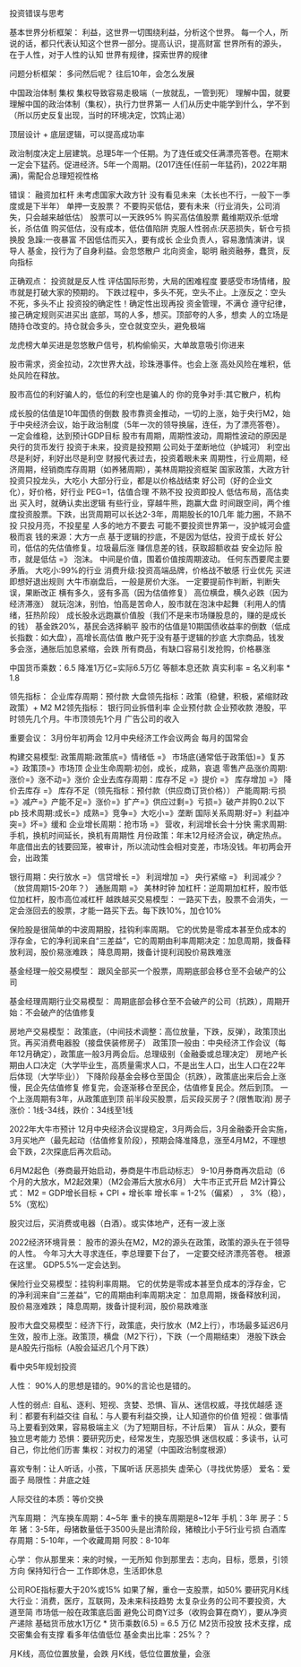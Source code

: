 投资错误与思考

基本世界分析框架：
利益，这世界一切围绕利益，分析这个世界。
每一个人，所说的话，都只代表认知这个世界一部分。提高认识，提高财富
世界所有的源头，在于人性，对于人性的认知
世界有规律，探索世界的规律


问题分析框架：
多问然后呢？
往后10年，会怎么发展

中国政治体制
集权
集权导致容易走极端（一放就乱，一管到死）
理解中国，就要理解中国的政治体制（集权），执行力世界第一
人们从历史中能学到什么，学不到（所以历史反复出现，当时的环境决定，饮鸩止渴）


顶层设计 + 底层逻辑，可以提高成功率

政治制度决定上层建筑。总理5年一个任期。为了连任或交任满漂亮答卷。在期末一定会下猛药。促进经济。5年一个周期。(2017连任(任前一年猛药)，2022年期满)，需配合总理短视性格


错误：
融资加杠杆
未考虑国家大政方针
没有看见未来（太长也不行，一般下一季度或是下半年）
单押一支股票？
不要购买低估，要有未来（行业消失，公司消失，只会越来越低估）
股票可以一天跌95%
购买高估值股票
戴维期双杀:低增长，杀估值
购买低估，没有成本，低估值陷阱
克服人性弱点:厌恶损失，斩仓亏损换股
急躁:一夜暴富
不因低估而买入，要有成长
企业负责人，容易激情演讲，误导人
基金，投行为了自身利益。会忽悠散户
北向资金，聪明
融资融券，蠢货，反向指标



正确观点：
投资就是反人性
评估国际形势，大局的困难程度
要感受市场情绪，股市就是打破大家的预期的。
下跌过程中，多头不死，空头不止。上涨反之：空头不死，多头不止
投资投的确定性！确定性出现再投
资金管理，不满仓
遵守纪律，接己确定规则买进买出
底部，骂的人多，想买。顶部夸的人多，想卖
人的立场是随持仓改变的。持仓就会多头，空仓就变空头，避免极端

龙虎榜大单买进是忽悠散户信号，机构偷偷买，大单故意吸引你进来

股市需求，资金拉动，2次世界大战，珍珠港事件。也会上涨
高处风险在堆积，低处风险在释放。



股市高位的利好骗人的，低位的利空也是骗人的
你的竞争对手:其它散户，机构

成长股的估值是10年国债的倒数
股市靠资金推动，一切的上涨，始于央行M2，始于中央经济会议，始于政治制度（5年一次的领导换届，连任，为了漂亮答卷）。一定会维稳，达到预计GDP目标
股市有周期，周期性波动，周期性波动的原因是央行的货币发行
投资于未来，投资是投预期
公司处于垄断地位（护城河）
利空出尽是利好，利好出尽是利空
财报代表过去，投资着眼未来
周期性，行业周期，经济周期，经销商库存周期（如养猪周期），美林周期投资框架
国家政策，大政方针
投资只投龙头，大吃小
大部分行业，都是以价格战结束
好公司（好的企业文化），好价格，好行业
PEG=1，估值合理
不熟不投
投资即投人
低估布局，高估卖出
买入时，就确认卖出逻辑
有些行业，穿越牛熊，跑赢大盘
时间跟空间，两个维度投资股票。下跌，出货周期可以长达2-3年，周期股长的10几年
能力圈，不熟不投
只投月亮，不投星星
人多的地方不要去
可能不要投资世界第一，没护城河会盛极而哀
钱的来源：大方一点
基于逻辑的抄底，不是因为低估，投资于成长
好公司，低估的先估值修复。垃圾最后涨
赚信息差的钱，获取超额收益
安全边际
股市，就是低估 =》 泡沫。 中间是价值，围着价值按周期波动。
任何东西要爬主要矛盾。
大吃小:99%的行业
消费升级:投资高端品牌，价格战不敏感
行业优先
买进即想好退出规则
大牛市崩盘后，一般是房价大涨。
一定要提前作判断，判断失误，果断改正
横有多久，竖有多高（因为估值修复）
高位横盘，横久必跌（因为经济滞涨）
就玩泡沫，别怕，怕高是苦命人，股市就在泡沫中起舞（利用人的情绪，狂热阶段）
成长股永远跑赢价值股（我们不是来市场赚股息的，赚的是成长的钱）
基金跌20%，基民会选择躺平
股市的估值是10期国债收益率的倒数（低成长指数：如大盘），高增长高估值
散户死于没有基于逻辑的抄底
大宗商品，钱发多会涨，通胀后加息紧缩，会跌
所有商品，有缺口容易引发抢购，价格暴涨


中国货币乘数：6.5  降准1万亿=实际6.5万亿
等额本息还款 真实利率 = 名义利率 * 1.8

领先指标：
企业库存周期：预付款
大盘领先指标：政策（稳健，积极，紧缩财政政策）+ M2
M2领先指标： 银行同业拆借利率
企业预付款
企业预收款
港股，平时领先几个月。牛市顶领先1个月
广告公司的收入




重要会议：
3月份年初两会
12月中央经济工作会议两会
每月的国常会



构建交易模型:
政策周期:政策㡳=》情绪低 =》 市场底(通常低于政策低)=》复苏=》政策顶=》市场顶
企业生命周期:初创，成长，成熟，哀退
零售产品涨价周期: 涨价=》涨不动=》涨价
企业去库存周期：库存不足 =》提价 =》 库存增加 =》 降价去库存 =》 库存不足（领先指标：预付款（供应商订货价格））
产能周期:亏损=》减产=》产能不足=》涨价=》扩产=》供应过剩=》亏损=》破产并购0.2以下pb
技术周期:成长=》成熟=》竞争=》大吃小=》垄断
国际关系周期:好=》利益冲突=》坏=》缓和
企业增长周期：抢市场 =》 营收，利润增长会十分快
需求周期:手机，换机时间延长，换机有周期性
月份政策：年末12月经济会议，确定热点。 年底借出去的钱要回笼，被审计，所以流动性会相对变差，市场没钱。年初两会开会，出政策

银行周期：央行放水 =》 信贷增长 =》 利润增加 =》 央行紧缩 =》 利润减少？（放贷周期15-20年？）
通胀周期 =》 美林时钟
加杠杆：逆周期加杠杆，股市低位加杠杆，股市高位减杠杆
越跌越买交易模型： 一路买下去，股票不会消失，一定会涨回去的股票，才能一路买下去。每下跌10%，加仓10%

保险股是很简单的中波周期股，挂钩利率周期。
它的优势是零成本甚至负成本的浮存金，它的净利润来自“三差益”，它的周期由利率周期决定：加息周期，拨备释放利润，股价易涨难跌；
降息周期，拨备计提利润股价易跌难涨

基金经理一般交易模型：
跟风全部买一个股票，周期底部会移仓至不会破产的公司

基金经理周期行业交易模型：
周期底部会移仓至不会破产的公司（抗跌），周期开始：不会破产的估值修复

房地产交易模型：
政策底，（中间技术调整：高位放量，下跌，反弹），政策顶出货。再买消费电器股（接盘侠装修房子）
政策顶一般由：中央经济工作会议（每年12月确定），政策底一般3月两会后。总理级别（金融委或总理决定）
房地产长期由人口决定（大学毕业生，高质量需求人口，不是出生人口，出生人口在22年后体现（大学毕业））
下降阶段基金会移仓至国企（抗跌），政策底出来后会上涨慢，民企先估值修复
修复完，会逐渐移仓至民企，估值修复民企。然后到顶。
一个上涨周期有3年，从政策底到顶
前半段买股票，后买段买房子？(限售取消)
房子涨价：1线-34线，跌价：34线至1线

2022年大牛市预计
12月中央经济会议提稳定，3月两会后，3月金融委开会实施，3月买地产（最先起动（估值修复阶段），预期会降准降息，涨至4月M2，不理想会下跌，2次探底后再次启动。

6月M2起色（券商最开始启动，券商是牛市启动标志）
9-10月券商再次启动（6个月的大放水，M2起效果）（M2会滞后大放水6月）
大牛市正式开启
M2计算公式： M2 = GDP增长目标 + CPI + 增长率
增长率 = 1-2%（偏紧） ， 3%（稳）， 5%（宽松）

股灾过后，买消费或电器（白酒）。或实体地产，还有一波上涨

2022经济环境背景：
股市的源头在M2，M2的源头在政策，政策的源头在于领导的人性。
今年习大大寻求连任，李总理要下台了， 一定要交经济漂亮答卷。
根源在这里。
GDP5.5%一定会达到。


保险行业交易模型：挂钩利率周期。 它的优势是零成本甚至负成本的浮存金，它的净利润来自“三差益”，它的周期由利率周期决定：
加息周期，拨备释放利润，股价易涨难跌；
降息周期，拨备计提利润，股价易跌难涨


股市大盘交易模型：经济下行，政策底，央行放水（M2上行），市场最多延迟6月生效，股市上涨。政策顶，横盘（M2下行），下跌（一个周期结束）
港股下跌会是A股先行指标（A股会延迟几个月下跌）

看中央5年规划投资


人性：
90%人的思想是错的。90%的言论也是错的。

人性的弱点:
自私、逐利、短视、贪婪、恐惧、盲从、迷信权威，寻找优越感
逐利：都要有利益交往
自私：与人要有利益交换，让人知道你的价值
短视：做事情马上要看到效果，容易极端主义（为了短期目标，不计后果）
盲从：从众，要有独立思考能力
恐惧：要研究历史，经常发生，克服恐惧
迷信权威：多读书，认可自己，你比他们历害
集权：对权力的渴望（中国政治制度根源）


喜欢专制：让人听话，小孩，下属听话
厌恶损失
虚荣心（寻找优势感）
爱名：爱面子
局限性：井底之娃

人际交往的本质：等价交换

汽车周期：
汽车换车周期：4~5年
重卡的换车周期是8~12年
手机：3年
房子：5年
猪：3-5年，母猪数量低于3500头是出清阶段，猪粮比小于5行业亏损
白酒库存周期：5-10年，一个收藏周期
阿胶：8-10年


心学：
你从那里来：来的时候，一无所知
你到那里去：志向，目标，愿景，引领方向
保持知行合一
工作即休息，生活即休息


公司ROE指标要大于20%或15%
如果了解，重仓一支股票，如50%
要研究月K线
大行业：消费，医疗，互联网，及未来科技趋势
太复杂业务的公司不要投资，大道至简
市场低一般在政策底后面
避免公司商Y过多（收购会算在商Y），要从净资产递除
基础货币放水1万亿  * 货币乘数(6.5) = 6.5 万亿 M2货币投放
技术支撑，成交密集会有支撑
看多年估值低位
基金卖出比率：25%？？


月K线，高位位置放量，会跌
月K线，低位位置放量，会涨





